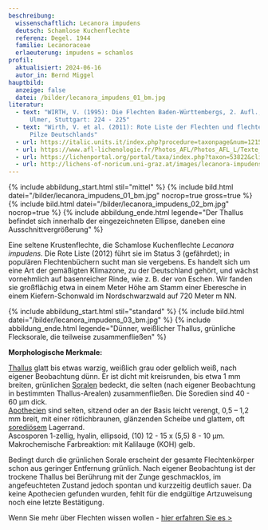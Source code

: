 ```yaml
---
beschreibung:
  wissenschaftlich: Lecanora impudens
  deutsch: Schamlose Kuchenflechte
  referenz: Degel. 1944
  familie: Lecanoraceae
  erlaeuterung: impudens = schamlos
profil:
  aktualisiert: 2024-06-16
  autor_in: Bernd Miggel
hauptbild:
  anzeige: false
  datei: /bilder/lecanora_impudens_01_bm.jpg
literatur:
  - text: "WIRTH, V. (1995): Die Flechten Baden-Württembergs, 2. Aufl., 1006 S.;
      Ulmer, Stuttgart: 224 - 225"
  - text: "Wirth, V. et al. (2011): Rote Liste der Flechten und flechtenbewohnende
      Pilze Deutschlands"
  - url: https://italic.units.it/index.php?procedure=taxonpage&num=1215
  - url: https://www.afl-lichenologie.fr/Photos_AFL/Photos_AFL_L/Texte_L_5/Lecanora_impudens.htm
  - url: https://lichenportal.org/portal/taxa/index.php?taxon=53822&clid=1088
  - url: http://lichens-of-noricum.uni-graz.at/images/lecanora-impudens.html
---
```

{% include abbildung_start.html stil="mittel" %}
{% include bild.html datei="/bilder/lecanora_impudens_01_bm.jpg" nocrop=true gross=true %}
{% include bild.html datei="/bilder/lecanora_impudens_02_bm.jpg" nocrop=true %}
{% include abbildung_ende.html legende="Der Thallus befindet sich innerhalb der eingezeichneten Ellipse, daneben eine Ausschnittvergrößerung" %}

Eine seltene Krustenflechte, die Schamlose Kuchenflechte *Lecanora impudens*. Die Rote Liste (2012) führt sie im Status 3 (gefährdet); in populären Flechtenbüchern sucht man sie vergebens. Es handelt sich um eine Art der gemäßigten Klimazone, zu der Deutschland gehört, und wächst vornehmlich auf basenreicher Rinde, wie z. B. der von Eschen. Wir fanden sie großflächig etwa in einem Meter Höhe am Stamm einer Eberesche in einem Kiefern-Schonwald im Nordschwarzwald auf 720 Meter m NN.

{% include abbildung_start.html stil="standard" %}
{% include bild.html datei="/bilder/lecanora_impudens_03_bm.jpg" %}
{% include abbildung_ende.html legende="Dünner, weißlicher Thallus, grünliche Flecksorale, die teilweise zusammenfließen" %}

**Morphologische Merkmale:**

[Thallus](Thallus "Glossar") glatt bis etwas warzig, weißlich grau oder gelblich weiß, nach eigener Beobachtung dünn. Er ist dicht mit kreisrunden, bis etwa 1 mm breiten, grünlichen [Soralen](Sorale "Sorale") bedeckt, die selten (nach eigener Beobachtung in bestimmten Thallus-Arealen) zusammenfließen. Die Soredien sind 40 - 60 µm dick.\
[Apothecien](Apothecien "Glossar") sind selten, sitzend oder an der Basis leicht verengt, 0,5 – 1,2 mm breit, mit einer rötlichbraunen, glänzenden Scheibe und glattem, oft [sorediösem](sorediös "Glossar") Lagerrand.\
Ascosporen 1-zellig, hyalin, ellipsoid, (10) 12 - 15 x (5,5) 8 - 10 µm.\
Makrochemische Farbreaktion: mit Kalilauge (KOH) gelb.

Bedingt durch die grünlichen Sorale erscheint der gesamte Flechtenkörper schon aus geringer Entfernung grünlich. Nach eigener Beobachtung ist der trockene Thallus bei Berührung mit der Zunge geschmacklos, im angefeuchteten Zustand jedoch spontan und kurzzeitig deutlich sauer. Da keine Apothecien gefunden wurden, fehlt für die endgültige Artzuweisung noch eine letzte Bestätigung.

Wenn Sie mehr über Flechten wissen wollen - [hier erfahren Sie es >](/verwandt/flechten)